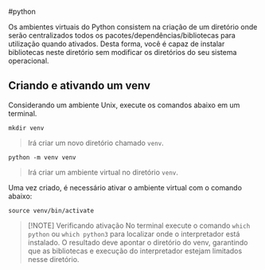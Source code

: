 #python 

Os ambientes virtuais do Python consistem na criação de um diretório onde serão centralizados todos os pacotes/dependências/bibliotecas para utilização quando ativados. Desta forma, você é capaz de instalar bibliotecas neste diretório sem modificar os diretórios do seu sistema operacional.

## Criando e ativando um  venv
Considerando um ambiente Unix, execute os comandos abaixo em um terminal.
```
mkdir venv
```
> Irá criar um novo diretório chamado `venv`.

```
python -m venv venv
```
> Irá criar um ambiente virtual no diretório `venv`.


Uma vez criado, é necessário ativar o ambiente virtual com o comando abaixo:
```
source venv/bin/activate
```

> [!NOTE] Verificando ativação
> No terminal execute o comando `which python` ou `which python3` para localizar onde o interpretador está instalado. O resultado deve apontar o diretório do venv, garantindo que as bibliotecas e execução do interpretador estejam limitados nesse diretório.
